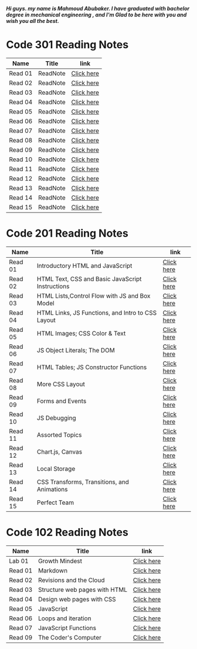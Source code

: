 ***Hi guys. my name is Mahmoud Abubaker. I have graduated with bachelor degree in mechanical engineering , and I'm Glad to be here with you and wish you all the best.***

# Code 301 Reading Notes

| Name  |   Title                                          |link              |
|-------|--------------------------------------------------|------------------|
|Read 01 |ReadNote| [Click here](https://mahmoudabubaker9.github.io/reading-notes/Read301)           |
|Read 02 |ReadNote| [Click here](https://mahmoudabubaker9.github.io/reading-notes/Read302)           |
|Read 03 |ReadNote| [Click here](https://mahmoudabubaker9.github.io/reading-notes/Read303)           |
|Read 04 |ReadNote| [Click here](https://mahmoudabubaker9.github.io/reading-notes/Read304)           |
|Read 05 |ReadNote| [Click here](https://mahmoudabubaker9.github.io/reading-notes/Read305)           |
|Read 06 |ReadNote| [Click here](https://mahmoudabubaker9.github.io/reading-notes/Read306)           |
|Read 07 |ReadNote| [Click here](https://mahmoudabubaker9.github.io/reading-notes/Read307)           |
|Read 08 |ReadNote| [Click here](https://mahmoudabubaker9.github.io/reading-notes/Read308)           |
|Read 09 |ReadNote| [Click here](https://mahmoudabubaker9.github.io/reading-notes/Read309)           |
|Read 10 |ReadNote| [Click here](https://mahmoudabubaker9.github.io/reading-notes/Read310)           |
|Read 11 |ReadNote| [Click here](https://mahmoudabubaker9.github.io/reading-notes/Read311)           |
|Read 12 |ReadNote| [Click here](https://mahmoudabubaker9.github.io/reading-notes/Read312)           |
|Read 13 |ReadNote| [Click here](https://mahmoudabubaker9.github.io/reading-notes/Read313)           |
|Read 14 |ReadNote| [Click here](https://mahmoudabubaker9.github.io/reading-notes/Read314)           |
|Read 15 |ReadNote| [Click here](https://mahmoudabubaker9.github.io/reading-notes/Read315)           |

# Code 201 Reading Notes

| Name  |   Title                                          |link              |
|-------|--------------------------------------------------|------------------|
|Read 01 |Introductory HTML and JavaScript                 | [Click here](https://mahmoudabubaker9.github.io/reading-notes/Read201)           |
|Read 02 |HTML Text, CSS  and Basic JavaScript Instructions| [Click here](https://mahmoudabubaker9.github.io/reading-notes/Read202)           |
|Read 03 |HTML Lists,Control Flow with JS and Box Model    | [Click here](https://mahmoudabubaker9.github.io/reading-notes/Read203)           |
|Read 04 |HTML Links, JS Functions, and Intro to CSS Layout| [Click here](https://mahmoudabubaker9.github.io/reading-notes/Read204)           |
|Read 05 |HTML Images; CSS Color & Text                    | [Click here](https://mahmoudabubaker9.github.io/reading-notes/Read205)           |
|Read 06 |JS Object Literals; The DOM                      | [Click here](https://mahmoudabubaker9.github.io/reading-notes/Read206)           |
|Read 07 |HTML Tables; JS Constructor Functions            | [Click here](https://mahmoudabubaker9.github.io/reading-notes/Read207)           |
|Read 08 |More CSS Layout                                  | [Click here](https://mahmoudabubaker9.github.io/reading-notes/Read208)           |
|Read 09 |Forms and Events                                 | [Click here](https://mahmoudabubaker9.github.io/reading-notes/Read209)           |
|Read 10 |JS Debugging                                     | [Click here](https://mahmoudabubaker9.github.io/reading-notes/Read210)           |
|Read 11 |Assorted Topics                                  | [Click here](https://mahmoudabubaker9.github.io/reading-notes/Read211)           |
|Read 12 |Chart.js, Canvas                                 | [Click here](https://mahmoudabubaker9.github.io/reading-notes/Read212)           |
|Read 13 |Local Storage                                    | [Click here](https://mahmoudabubaker9.github.io/reading-notes/Read213)           |
|Read 14 |CSS Transforms, Transitions, and Animations      | [Click here](https://mahmoudabubaker9.github.io/reading-notes/Read214)           |
|Read 15 |Perfect Team                                     | [Click here](https://mahmoudabubaker9.github.io/reading-notes/Read215)           |


# Code 102 Reading Notes

| Name  |   Title                       |link              |
|-------|------------------------------ |------------------|
|Lab 01 | Growth Mindest                | [Click here](https://mahmoudabubaker9.github.io/reading-notes/Lab01)   |
|Read 01| Markdown                      | [Click here](https://mahmoudabubaker9.github.io/reading-notes/Read01)  |
|Read 02| Revisions and the Cloud       | [Click here](https://mahmoudabubaker9.github.io/reading-notes/Read02)  |
|Read 03| Structure web pages with HTML | [Click here](https://mahmoudabubaker9.github.io/reading-notes/Read03)  |
|Read 04| Design web pages with CSS     | [Click here](https://mahmoudabubaker9.github.io/reading-notes/Read04)  |
|Read 05| JavaScript                    | [Click here](https://mahmoudabubaker9.github.io/reading-notes/Read05)  |
|Read 06| Loops and iteration           | [Click here](https://mahmoudabubaker9.github.io/reading-notes/Read06)  |
|Read 07| JavaScript Functions          | [Click here](https://mahmoudabubaker9.github.io/reading-notes/Read07)  |
|Read 09| The Coder's Computer          | [Click here](https://mahmoudabubaker9.github.io/reading-notes/Read09)  |
